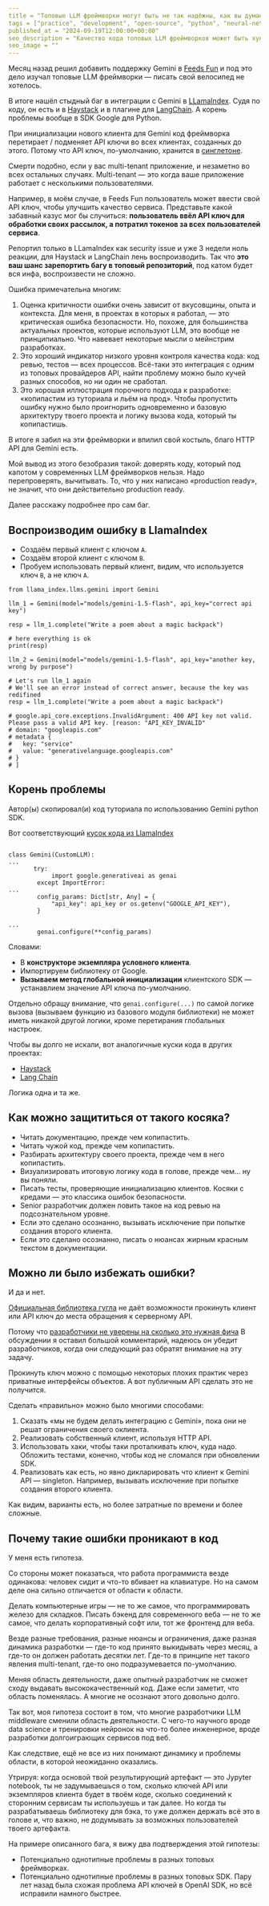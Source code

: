 ```yaml
---
title = "Топовые LLM фреймворки могут быть не так надёжны, как вы думаете"
tags = ["practice", "development", "open-source", "python", "neural-networks", "backend"]
published_at = "2024-09-19T12:00:00+00:00"
seo_description = "Качество кода топовых LLM фреймворков может быть хуже, чем вы ожидаете от ммм... топовых фреймворков."
seo_image = ""
---
```


Месяц назад решил добавить поддержку Gemini в [Feeds Fun](https://feeds.fun/) и под это дело изучал топовые LLM фреймворки — писать свой велосипед не хотелось.

В итоге нашёл стыдный баг в интеграции с Gemini в [LLamaIndex](https://github.com/run-llama/llama_index). Судя по коду, он есть и в [Haystack](https://github.com/deepset-ai/haystack-core-integrations) и в плагине для [LangChain](https://github.com/langchain-ai/langchain-google). А корень проблемы вообще в SDK Google для Python.

При инициализации нового клиента для Gemini код фреймворка перетирает / подменяет API ключи во всех клиентах, созданных до этого. Потому что API ключ, по-умолчанию,  хранится в [синглетоне](https://en.wikipedia.org/wiki/Singleton_pattern).

Смерти подобно, если у вас multi-tenant приложение, и незаметно во всех остальных случаях. Multi-tenant — это когда ваше приложение работает с несколькими пользователями.

Например, в моём случае, в Feeds Fun пользователь может ввести свой API ключ, чтобы улучшить качество сервиса. Представьте какой забавный казус мог бы случиться: **пользователь ввёл API ключ для обработки своих рассылок, а потратил токенов за всех пользователей сервиса**.

Репортил только в LLamaIndex как security issue и уже 3 недели ноль реакции, для Haystack и LangChain лень воспроизводить. Так что **это ваш шанс зарепортить багу в топовый репозиторий**, под катом будет вся инфа, воспроизвести не сложно.

Ошибка примечательна многим:

1. Оценка критичности ошибки очень зависит от вкусовщины, опыта и контекста. Для меня, в проектах в которых я работал, — это критическая ошибка безопасности. Но, похоже, для большинства актуальных проектов, которые используют LLM, это вообще не принципиально. Что навевает некоторые мысли о мейнстрим разработках.
2. Это хороший индикатор низкого уровня контроля качества кода: код ревью, тестов — всех процессов. Всё-таки это интеграция с одним из топовых провайдеров API, найти проблему можно было кучей разных способов, но ни один не сработал.
3. Это хорошая иллюстрация порочного подхода к разработке: «копипастим из туториала и льём на прод». Чтобы пропустить ошибку нужно было проигнорить одновременно и базовую архитектуру твоего проекта и логику вызова кода, который ты копипастишь.

В итоге я забил на эти фреймворки и впилил свой костыль, благо HTTP API для Gemini есть.

Мой вывод из этого безобразия такой: доверять коду, который под капотом у современных LLM фреймворков нельзя. Надо перепроверять, вычитывать. То, что у них написано «production ready», не значит, что они действительно production ready.

Далее расскажу подробнее про сам баг.

<!-- more -->

## Воспроизводим ошибку в LlamaIndex

- Создаём первый клиент с ключом `A`.
- Создаём второй клиент с ключом `B`.
- Пробуем использовать первый клиент, видим, что используется ключ `B`, а не ключ `A`.

```
from llama_index.llms.gemini import Gemini

llm_1 = Gemini(model="models/gemini-1.5-flash", api_key="correct api key")

resp = llm_1.complete("Write a poem about a magic backpack")

# here everything is ok
print(resp)

llm_2 = Gemini(model="models/gemini-1.5-flash", api_key="another key, wrong by purpose")

# Let's run llm_1 again
# We'll see an error instead of correct answer, because the key was redifined
resp = llm_1.complete("Write a poem about a magic backpack")

# google.api_core.exceptions.InvalidArgument: 400 API key not valid. Please pass a valid API key. [reason: "API_KEY_INVALID"
# domain: "googleapis.com"
# metadata {
#   key: "service"
#   value: "generativelanguage.googleapis.com"
# }
# ]
```

## Корень проблемы

Автор(ы) скопировал(и) код туториала по использованию Gemini python SDK.

Вот соответствующий [кусок кода из LlamaIndex](https://github.com/run-llama/llama_index/blob/6552a926bdf430e86266059091e28495dbd92a43/llama-index-integrations/llms/llama-index-llms-gemini/llama_index/llms/gemini/base.py#L120-L135)

```

class Gemini(CustomLLM):
...
       try:
            import google.generativeai as genai
        except ImportError:
...
        config_params: Dict[str, Any] = {
            "api_key": api_key or os.getenv("GOOGLE_API_KEY"),
        }

...
        genai.configure(**config_params)
```

Словами:

- В **конструкторе экземпляра условного клиента**.
- Импортируем библиотеку от Google.
- **Вызываем метод глобальной инициализации** клиентского SDK — устанавлием значение API ключа по-умолчанию.

Отдельно обращу внимание, что `genai.configure(...)` по самой логике вызова (вызываем функцию из базового модуля библиотеки) не может иметь никакой другой логики, кроме перетирания глобальных настроек.

Чтобы вы долго не искали, вот аналогичные куски кода в других проектах:

- [Haystack](https://github.com/deepset-ai/haystack-core-integrations/blob/main/integrations/google_ai/src/haystack_integrations/components/generators/google_ai/gemini.py#L93)
- [Lang Chain](https://github.com/langchain-ai/langchain-google/blob/6dfdf9b57aa1f99d9c598a97e5729adb278883cf/libs/genai/langchain_google_genai/llms.py#L224)

Логика одна и та же.

## Как можно защититься от такого косяка?

- Читать документацию, прежде чем копипастить.
- Читать чужой код, прежде чем копипастить.
- Разбирать архитектуру своего проекта, прежде чем в него копипастить.
- Визуализировать итоговую логику кода в голове, прежде чем… ну вы поняли.
- Писать тесты, проверяющие инициализацию клиентов. Косяки с кредами — это классика ошибок безопасности.
- Senior разработчик должен ловить такое на код ревью на подсознательном уровне.
- Если это сделано осознанно, вызывать исключение при попытке создания второго клиента.
- Если это сделано осознанно, писать о нюансах жирным красным текстом в документации.

## Можно ли было избежать ошибки?

И да и нет.

[Официальная библиотека гугла](https://github.com/google-gemini/generative-ai-python) не даёт возможности прокинуть клиент или API ключ до места обращения к серверному API.

Потому что [разработчики не уверены на сколько это нужная фича](https://github.com/google-gemini/generative-ai-python/issues/136) В обсуждении я оставил большой комментарий, надеюсь он убедит разработчиков, когда они следующий раз обратят внимание на эту задачу.

Прокинуть ключ можно с помощью некоторых плохих практик через приватные интерфейсы объектов. А вот публичным API сделать это не получится.

Сделать «правильно» можно было многими способами:

1. Сказать «мы не будем делать интеграцию с Gemini», пока они не решат ограничения своего оклиента.
2. Реализовать собственный клиент, используя HTTP API.
3. Использовать хаки, чтобы таки проталкивать ключ, куда надо. Обложить тестами, конечно, чтобы код не сломался при обновлении SDK.
4. Реализовать как есть, но явно дикларировать что клиент к Gemini API — singleton. Например, вызывать исключение при попытке создания второго клиента.

Как видим, варианты есть, но более затратные по времени и более сложные.

## Почему такие ошибки проникают в код

У меня есть гипотеза.

Со стороны может показаться, что работа программиста везде одинакова: человек сидит и что-то вбивает на клавиатуре. Но на самом деле она сильно отличается от области к области.

Делать компьютерные игры — не то же самое, что программировать железо для складков. Писать бэкенд для современного веба — не то же самое, что делать
корпоративный софт или, тот же фронтенд для веба.

Везде разные требования, разные нюансы и ограничения, даже разная динамика разработки — где-то код принято выкидывать через месяц, а где-то он должен работать десятки лет. Где-то в принципе нет такого явления multi-tenant, где-то оно подразумевается по-умолчанию.

Меняя область деятельности, даже опытный разработчик не сможет сходу выдавать высококачественный код. Даже если заметит, что область поменялась. А многие не осознают этого довольно долго.

Так вот, моя гипотеза состоит в том, что многие разработчики LLM middleware сменили область деятельности. С чего-то научного вроде data science и тренировки нейронок на что-то более инженерное, вроде разработки долгоиграющих сервисов под веб.

Как следствие, ещё не все из них понимают динамику и проблемы области, в которой неожиданно оказались.

Утрируя: когда основой твой результирующий артефакт — это Jypyter notebook, ты не задумываешься о том, сколько ключей API или экземпляров клиента будет в твоём коде, сколько соединений к сторонним сервисам ты используешь и так далее. Но когда ты разрабатываешь библиотеку для бэка, то уже должен держать всё это в голове и, что важно, не додумывать за возможных пользователей твоего артефакта.

На примере описанного бага, я вижу два подтверждения этой гипотезы:

- Потенциально однотипные проблемы в разных топовых фреймворках.
- Потенциально однотипные проблемы в разных топовых SDK. Пару лет назад была схожая проблема API ключей в OpenAI SDK, но всё исправили намного быстрее.
